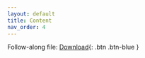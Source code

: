 ```yaml
---
layout: default
title: Content
nav_order: 4
---
```


Follow-along file: 
[Download](https://github.com/ubc-library-rc/intro-web-scraping-Python/raw/main/Follow%20Along.ipynb){: .btn .btn-blue }
